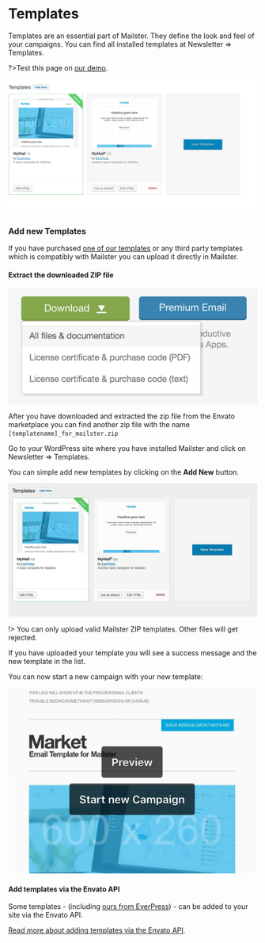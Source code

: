 # Templates

Templates are an essential part of Mailster. They define the look and feel of your campaigns. You can find all installed templates at Newsletter => Templates.

?>Test this page on [our demo](https://demo.mailster.co/wp-admin/edit.php?post_type=newsletter&page=mailster_templates).

![Templates Overview](assets/templates.png)

### Add new Templates

If you have purchased [one of our templates](https://1.envato.market/c/1244590/275988/4415?u=https://themeforest.net/user/everpress/portfolio) or any third party templates which is compatibly with Mailster you can upload it directly in Mailster.

#### Extract the downloaded ZIP file

![Templates Overview](assets/download-template.png ':size=400')

After you have downloaded and extracted the zip file from the Envato marketplace you can find another zip file with the name `[templatename]_for_mailster.zip`

Go to your WordPress site where you have installed Mailster and click on Newsletter => Templates.

You can simple add new templates by clicking on the **Add New** button.

![Templates Overview](assets/template-upload.gif)

!> You can only upload valid Mailster ZIP templates. Other files will get rejected.

If you have uploaded your template you will see a success message and the new template in the list.

You can now start a new campaign with your new template:

![Templates Overview](assets/template-start-new.png ':size=400')

#### Add templates via the Envato API

Some templates - (including [ours from EverPress](https://1.envato.market/c/1244590/275988/4415?u=https://themeforest.net/user/everpress/portfolio)) - can be added to your site via the Envato API.

[Read more about adding templates via the Envato API](/templates-premium?id=download-via-envato-api).


